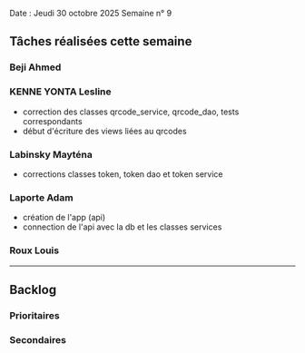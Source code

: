 Date : Jeudi 30 octobre 2025
Semaine n° 9

## Tâches réalisées cette semaine


### Beji Ahmed


### KENNE YONTA Lesline
- correction des classes qrcode_service, qrcode_dao, tests correspondants
- début d'écriture des views liées au qrcodes

### Labinsky Mayténa
- corrections classes token, token dao et token service

### Laporte Adam
- création de l'app (api)
- connection de l'api avec la db et les classes services


### Roux Louis

  

---

## Backlog


### Prioritaires


### Secondaires

